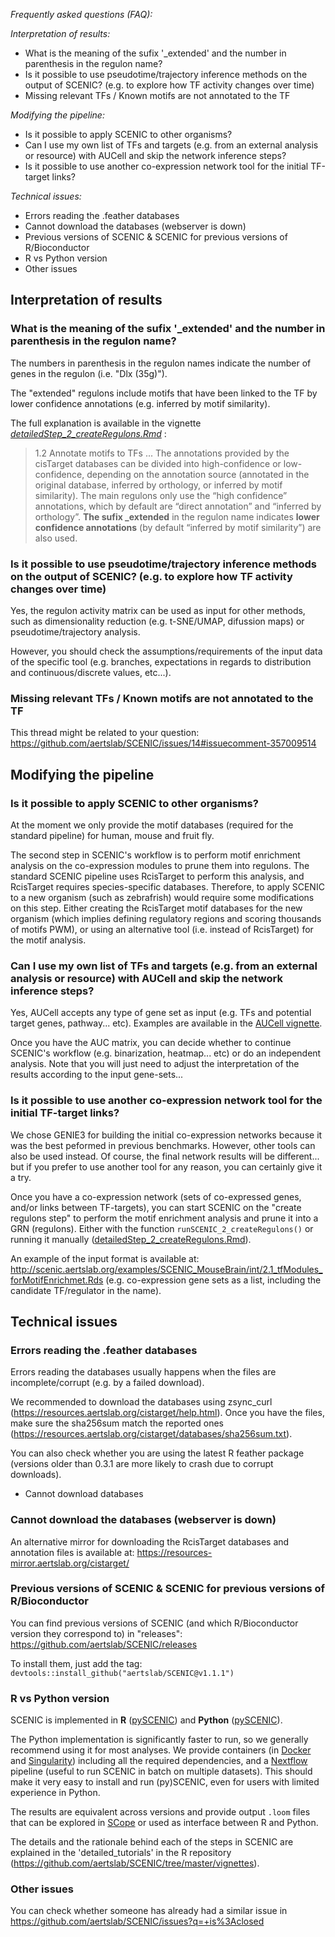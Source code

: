 
*Frequently asked questions (FAQ):*

  *Interpretation of results:*
   - What is the meaning of the sufix '_extended' and the number in parenthesis in the regulon name?
   - Is it possible to use pseudotime/trajectory inference methods on the output of SCENIC? (e.g. to explore how TF activity changes over time)
   - Missing relevant TFs / Known motifs are not annotated to the TF

  *Modifying the pipeline:*
   - Is it possible to apply SCENIC to other organisms?
   - Can I use my own list of TFs and targets (e.g. from an external analysis or resource) with AUCell and skip the network inference steps?
   - Is it possible to use another co-expression network tool for the initial TF-target links? 
   
   *Technical issues:*
   - Errors reading the .feather databases
   - Cannot download the databases (webserver is down)
   - Previous versions of SCENIC & SCENIC for previous versions of R/Bioconductor
   - R vs Python version
   - Other issues

## Interpretation of results

### What is the meaning of the sufix '_extended' and the number in parenthesis in the regulon name?

The numbers in parenthesis in the regulon names indicate the number of genes in the regulon (i.e. "Dlx (35g)").

The "extended" regulons include motifs that have been linked to the TF by lower confidence annotations (e.g. inferred by motif similarity). 

The full explanation is available in the vignette *[detailedStep_2_createRegulons.Rmd](https://rawcdn.githack.com/aertslab/SCENIC/a0a00644b2f3589a3e2bc65486fc5f6cc00f48e1/inst/doc/detailedStep_2_createRegulons.html)* : 

> 1.2 Annotate motifs to TFs
...
The annotations provided by the cisTarget databases can be divided into high-confidence or low-confidence, depending on the annotation source (annotated in the original database, inferred by orthology, or inferred by motif similarity). The main regulons only use the “high confidence” annotations, which by default are “direct annotation” and “inferred by orthology”. **The sufix _extended** in the regulon name indicates **lower confidence annotations** (by default “inferred by motif similarity”) are also used.

### Is it possible to use pseudotime/trajectory inference methods on the output of SCENIC? (e.g. to explore how TF activity changes over time)
Yes, the regulon activity matrix can be used as input for other methods, such as dimensionality reduction (e.g. t-SNE/UMAP, difussion maps) or pseudotime/trajectory analysis. 

However, you should check the assumptions/requirements of the input data of the specific tool (e.g. branches, expectations in regards to distribution and continuous/discrete values, etc...).

### Missing relevant TFs / Known motifs are not annotated to the TF

This thread might be related to your question: https://github.com/aertslab/SCENIC/issues/14#issuecomment-357009514

## Modifying the pipeline

### Is it possible to apply SCENIC to other organisms?
At the moment we only provide the motif databases (required for the standard pipeline) for human, mouse and fruit fly.

The second step in SCENIC's workflow is to perform motif enrichment analysis on the co-expression modules to prune them into regulons. The standard SCENIC pipeline uses RcisTarget to perform this analysis, and RcisTarget requires species-specific databases.
Therefore, to apply SCENIC to a new organism (such as zebrafrish) would require some modifications on this step. Either creating the RcisTarget motif databases for the new organism (which implies defining regulatory regions and scoring thousands of motifs PWM), or using an alternative tool (i.e. instead of RcisTarget) for the motif analysis.

### Can I use my own list of TFs and targets (e.g. from an external analysis or resource) with AUCell and skip the network inference steps?

Yes, AUCell accepts any type of gene set as input (e.g. TFs and potential target genes, pathway... etc). Examples are available in the [AUCell vignette](https://bioconductor.org/packages/release/bioc/vignettes/AUCell/inst/doc/AUCell.html). 

Once you have the AUC matrix, you can decide whether to continue SCENIC's workflow (e.g. binarization, heatmap... etc) or do an independent analysis.
Note that you will just need to adjust the interpretation of the results according to the input gene-sets... 

### Is it possible to use another co-expression network tool for the initial TF-target links? 

We chose GENIE3 for building the initial co-expression networks because it was the best peformed in previous benchmarks. 
However, other tools can also be used instead. Of course, the final network results will be different... but if you prefer to use another tool for any reason, you can certainly give it a try. 

Once you have a co-expression network (sets of co-expressed genes, and/or links between TF-targets), you can start SCENIC on the "create regulons step" to perform the motif enrichment analysis and prune it into a GRN (regulons). Either with the function `runSCENIC_2_createRegulons()` or running it manually ([detailedStep_2_createRegulons.Rmd](https://github.com/aertslab/SCENIC/blob/master/vignettes/detailedStep_2_createRegulons.Rmd)).

An example of the input format is available at: 
http://scenic.aertslab.org/examples/SCENIC_MouseBrain/int/2.1_tfModules_forMotifEnrichmet.Rds 
(e.g. co-expression gene sets as a list, including the candidate TF/regulator in the name).


## Technical issues

### Errors reading the .feather databases

Errors reading the databases usually happens when the files are incomplete/corrupt (e.g. by a failed download).

We recommended to download the databases using zsync_curl (https://resources.aertslab.org/cistarget/help.html). Once you have the files, make sure the sha256sum match the reported ones (https://resources.aertslab.org/cistarget/databases/sha256sum.txt). 

You can also check whether you are using the latest R feather package (versions older than 0.3.1 are more likely to crash due to corrupt downloads).

   - Cannot download databases

### Cannot download the databases (webserver is down)

An alternative mirror for downloading the RcisTarget databases and annotation files is available at: https://resources-mirror.aertslab.org/cistarget/

### Previous versions of SCENIC & SCENIC for previous versions of R/Bioconductor

You can find previous versions of SCENIC (and which R/Bioconductor version they correspond to) in "releases": https://github.com/aertslab/SCENIC/releases

To install them, just add the tag: `devtools::install_github("aertslab/SCENIC@v1.1.1")`

### R vs Python version

SCENIC is implemented in **R** ([pySCENIC](https://github.com/aertslab/SCENIC)) and **Python** ([pySCENIC](https://github.com/aertslab/pySCENIC)). 

The Python implementation is significantly faster to run, so we generally recommend using it for most analyses. 
We provide containers (in [Docker](https://cloud.docker.com/u/aertslab/repository/docker/aertslab/pyscenic) and [Singularity](https://www.singularity-hub.org/collections/2033)) including all the required dependencies, and a [Nextflow](https://github.com/aertslab/scenic-nf) pipeline (useful to run SCENIC in batch on multiple datasets). This should make it very easy to install and run (py)SCENIC, even for users with limited experience in Python.

The results are equivalent across versions and provide output `.loom` files that can be explored in [SCope](http://scope.aertslab.org) or used as interface between R and Python.

The details and the rationale behind each of the steps in SCENIC are explained in the 'detailed_tutorials' in the R repository (https://github.com/aertslab/SCENIC/tree/master/vignettes). 

### Other issues

You can check whether someone has already had a similar issue in https://github.com/aertslab/SCENIC/issues?q=+is%3Aclosed

